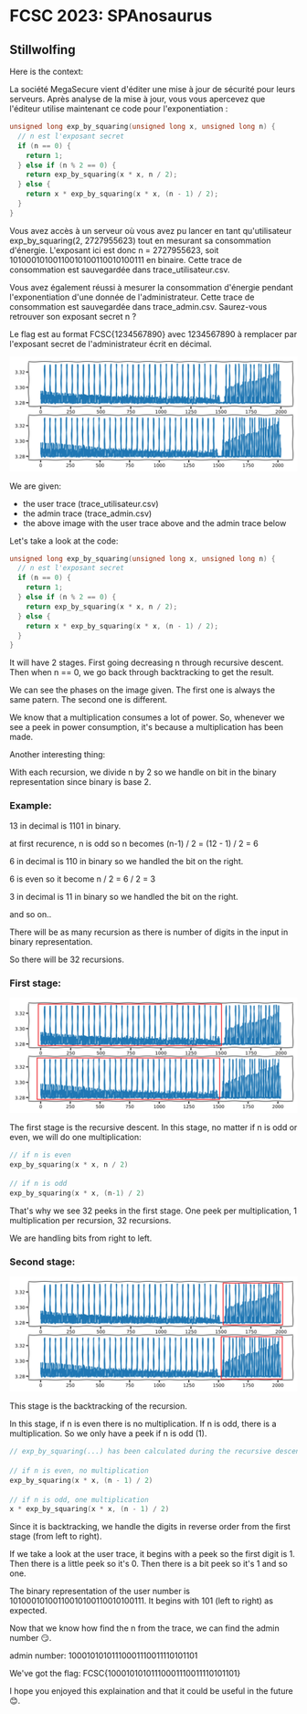 
# FCSC 2023: SPAnosaurus
## Stillwolfing

Here is the context:

La société MegaSecure vient d'éditer une mise à jour de sécurité pour leurs serveurs. Après analyse de la mise à jour, vous vous apercevez que l'éditeur utilise maintenant ce code pour l'exponentiation :

```c
unsigned long exp_by_squaring(unsigned long x, unsigned long n) {
  // n est l'exposant secret
  if (n == 0) {
    return 1;
  } else if (n % 2 == 0) {
    return exp_by_squaring(x * x, n / 2);
  } else {
    return x * exp_by_squaring(x * x, (n - 1) / 2);
  }
}
```

Vous avez accès à un serveur où vous avez pu lancer en tant qu'utilisateur exp_by_squaring(2, 2727955623) tout en mesurant sa consommation d'énergie. L'exposant ici est donc n = 2727955623, soit 10100010100110010100110010100111 en binaire. Cette trace de consommation est sauvegardée dans trace_utilisateur.csv.

Vous avez également réussi à mesurer la consommation d'énergie pendant l'exponentiation d'une donnée de l'administrateur. Cette trace de consommation est sauvegardée dans trace_admin.csv. Saurez-vous retrouver son exposant secret n ?

Le flag est au format FCSC{1234567890} avec 1234567890 à remplacer par l'exposant secret de l'administrateur écrit en décimal.

![traces](/assets/img/CTFs/FCSC2023/Intro/spanosaurus/traces_context.png)

We are given:
- the user trace (trace_utilisateur.csv)
- the admin trace (trace_admin.csv)
- the above image with the user trace above and the admin trace below

Let's take a look at the code:

```c
unsigned long exp_by_squaring(unsigned long x, unsigned long n) {
  // n est l'exposant secret
  if (n == 0) {
    return 1;
  } else if (n % 2 == 0) {
    return exp_by_squaring(x * x, n / 2);
  } else {
    return x * exp_by_squaring(x * x, (n - 1) / 2);
  }
}
```

It will have 2 stages. First going decreasing n through recursive descent. Then when n == 0, we go back through backtracking to get the result.

We can see the phases on the image given. The first one is always the same patern. The second one is different.

We know that a multiplication consumes a lot of power. So, whenever we see a peek in power consumption, it's because a multiplication has been made.

Another interesting thing:

With each recursion, we divide n by 2 so we handle on bit in the binary representation since binary is base 2.

### Example:

13 in decimal is 1101 in binary.

at first recurence, n is odd so n becomes (n-1) / 2 = (12 - 1) / 2 = 6

6 in decimal is 110 in binary so we handled the bit on the right.

6 is even so it become n / 2 = 6 / 2 = 3

3 in decimal is 11 in binary so we handled the bit on the right.

and so on..

There will be as many recursion as there is number of digits in the input in binary representation.

So there will be 32 recursions.

### First stage:

![traces](/assets/img/CTFs/FCSC2023/Intro/spanosaurus/first_stage.png)

The first stage is the recursive descent.
In this stage, no matter if n is odd or even, we will do one multiplication:

```c
// if n is even
exp_by_squaring(x * x, n / 2)

// if n is odd
exp_by_squaring(x * x, (n-1) / 2)
```

That's why we see 32 peeks in the first stage. One peek per multiplication, 1 multiplication per recursion, 32 recursions.

We are handling bits from right to left.

### Second stage:

![traces](/assets/img/CTFs/FCSC2023/Intro/spanosaurus/second_stage.png)

This stage is the backtracking of the recursion.

In this stage, if n is even there is no multiplication. If n is odd, there is a multiplication. So we only have a peek if n is odd (1).

```c
// exp_by_squaring(...) has been calculated during the recursive descent.

// if n is even, no multiplication
exp_by_squaring(x * x, (n - 1) / 2)

// if n is odd, one multiplication
x * exp_by_squaring(x * x, (n - 1) / 2)
```

Since it is backtracking, we handle the digits in reverse order from the first stage (from left to right).

If we take a look at the user trace, it begins with a peek so the first digit is 1. Then there is a little peek so it's 0. Then there is a bit peek so it's 1 and so one.

The binary representation of the user number is 10100010100110010100110010100111. It begins with 101 (left to right) as expected.

Now that we know how find the n from the trace, we can find the admin number 😏.

admin number:
10001010101110001110011110101101

We've got the flag: FCSC{10001010101110001110011110101101}

I hope you enjoyed this explaination and that it could be useful in the future 😊.
